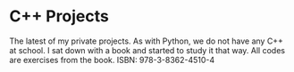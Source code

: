 # C++ Projects

The latest of my private projects. As with Python, we do not have any C++ at school.
I sat down with a book and started to study it that way. All codes are exercises from the book.
ISBN: 978-3-8362-4510-4
